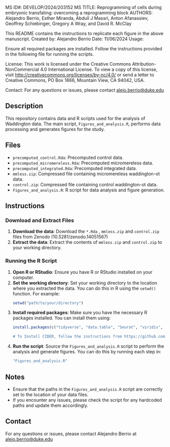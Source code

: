 MS ID#: DEVELOP/2024/203152
MS TITLE: Reprogramming of cells during embryonic transfating: overcoming a reprogramming block
AUTHORS: Alejandro Berrio, Esther Miranda, Abdull J Massri, Anton Afanassiev,
         Geoffrey Schiebinger, Gregory A Wray, and David R. McClay

This README contains the instructions to replicate each figure in the above manuscript.
Created by: Alejandro Berrio
Date: 11/06/2024
Usage:

Ensure all required packages are installed.
Follow the instructions provided in the following file for running the scripts.

License:
This work is licensed under the Creative Commons Attribution-NonCommercial 4.0 International License.
To view a copy of this license, visit http://creativecommons.org/licenses/by-nc/4.0/ or send a letter to
Creative Commons, PO Box 1866, Mountain View, CA 94042, USA.

Contact:
For any questions or issues, please contact alejo.berrio@duke.edu


## Description
This repository contains data and R scripts used for the analysis of Waddington data. The main script, `Figures_and_analysis.R`, performs data processing and generates figures for the study.

## Files 
- `precomputed_control.Rda`: Precomputed control data. 
- `precomputed_micromereless.Rda`: Precomputed micromereless data.
- `precomputed_integrated.Rda`: Precomputed integrated data.
- `mmless.zip`: Compressed file containing micromereless waddington-ot data.
- `control.zip`: Compressed file containing control waddington-ot data.
- `Figures_and_analysis.R`: R script for data analysis and figure generation.

## Instructions

### Download and Extract Files
1. **Download the data**: Download the `*.Rda` ,  `mmless.zip` and `control.zip` files from Zenodo (10.5281/zenodo.14051567)
2. **Extract the data**: Extract the contents of `mmless.zip` and `control.zip` to your working directory.

### Running the R Script
1. **Open R or RStudio**: Ensure you have R or RStudio installed on your computer.
2. **Set the working directory**: Set your working directory to the location where you extracted the data. You can do this in R using the `setwd()` function. For example:
    ```r
    setwd("path/to/your/directory")
    ```
3. **Install required packages**: Make sure you have the necessary R packages installed. You can install them using:
    ```r
    install.packages(c("tidyverse", "data.table", "Seurat", "viridis", "xlsx", "Matrix", "scCustomize", "cowplot, "pheatmap"))

    # To Install CIDER, follow the instructions from https://github.com/zhiyhu/CIDER
    
    ```
4. **Run the script**: Source the `Figures_and_analysis.R` script to perform the analysis and generate figures. You can do this by running each step in:
    ```r
    "Figures_and_analysis.R"
    ```

## Notes
- Ensure that the paths in the `Figures_and_analysis.R` script are correctly set to the location of your data files.
- If you encounter any issues, please check the script for any hardcoded paths and update them accordingly.

## Contact
For any questions or issues, please contact Alejandro Berrio at alejo.berrio@duke.edu
